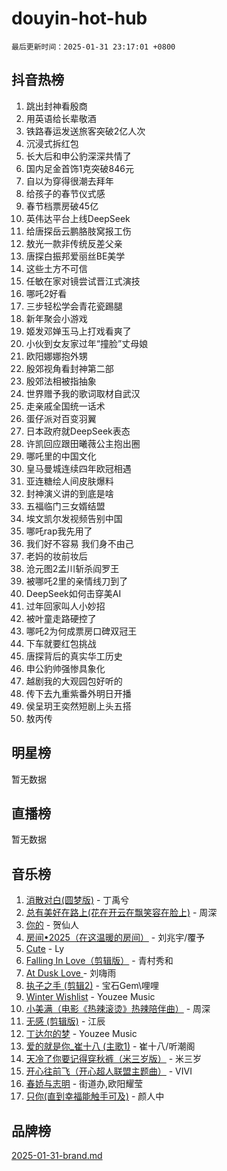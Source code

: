 # douyin-hot-hub

`最后更新时间：2025-01-31 23:17:01 +0800`

## 抖音热榜

1. 跳出封神看殷商
1. 用英语给长辈敬酒
1. 铁路春运发送旅客突破2亿人次
1. 沉浸式拆红包
1. 长大后和申公豹深深共情了
1. 国内足金首饰1克突破846元
1. 自以为穿得很潮去拜年
1. 给孩子的春节仪式感
1. 春节档票房破45亿
1. 英伟达平台上线DeepSeek
1. 给唐探岳云鹏胳肢窝报工伤
1. 敖光一款非传统反差父亲
1. 唐探白振邦爱丽丝BE美学
1. 这些土方不可信
1. 任敏在家对镜尝试晋江式演技
1. 哪吒2好看
1. 三步轻松学会青花瓷踢腿
1. 新年聚会小游戏
1. 姬发邓婵玉马上打戏看爽了
1. 小伙到女友家过年“撞脸”丈母娘
1. 欧阳娜娜抱外甥
1. 殷郊视角看封神第二部
1. 殷郊法相被指抽象
1. 世界赠予我的歌词取材自武汉
1. 走亲戚全国统一话术
1. 蛋仔派对百变羽翼
1. 日本政府就DeepSeek表态
1. 许凯回应跟田曦薇公主抱出圈
1. 哪吒里的中国文化
1. 皇马曼城连续四年欧冠相遇
1. 亚连糖绘人间皮肤爆料
1. 封神演义讲的到底是啥
1. 五福临门三女婿结盟
1. 埃文凯尔发视频告别中国
1. 哪吒rap我先用了
1. 我们好不容易 我们身不由己
1. 老妈的妆前妆后
1. 沧元图2孟川斩杀阎罗王
1. 被哪吒2里的亲情线刀到了
1. DeepSeek如何击穿美AI
1. 过年回家叫人小妙招
1. 被叶童走路硬控了
1. 哪吒2为何成票房口碑双冠王
1. 下车就要红包挑战
1. 唐探背后的真实华工历史
1. 申公豹帅强惨具象化
1. 越剧我的大观园包好听的
1. 传下去九重紫番外明日开播
1. 侯呈玥王奕然短剧上头五搭
1. 敖丙传

## 明星榜

暂无数据

## 直播榜

暂无数据

## 音乐榜

1. [消散对白(圆梦版)](https://sf5-hl-cdn-tos.douyinstatic.com/obj/tos-cn-ve-2774/og4jB5I5IizzoZVAAAzWgBMAsMDWoArfwBOiFs) - 丁禹兮
1. [总有美好在路上(花在开云在飘笑容在脸上)](https://sf5-hl-cdn-tos.douyinstatic.com/obj/tos-cn-ve-2774/oU5u7NwtfBIvaNhoQBszOvAlRiAoiWAVVyBMq4) - 周深
1. [你的](https://sf5-hl-cdn-tos.douyinstatic.com/obj/tos-cn-ve-2774/oYuIeKf42jB7sEV6B2upMdpYAgfrQWj0FeRegh) - 贺仙人
1. [房间•2025（在这温暖的房间）](https://sf6-cdn-tos.douyinstatic.com/obj/tos-cn-ve-2774/oMzJcnT8BgIetASeBfwfEeBQVNfACiCifhfZP7g) - 刘兆宇/覆予
1. [Cute](https://sf5-hl-cdn-tos.douyinstatic.com/obj/tos-cn-ve-2774/o4IbIzHWKAAB4wsS5qMBRiiAlEBGTpQRNfFvuo) - Ly
1. [Falling In Love（剪辑版）](https://sf3-cdn-tos.douyinstatic.com/obj/tos-cn-ve-2774/o8ajpA8zzgBPahbBIO8AcKGBLJezFCRd1wfP9f) - 青村秀和
1. [ At Dusk  Love ](https://sf5-hl-cdn-tos.douyinstatic.com/obj/tos-cn-ve-2774/o8CrpCf5CaYgI4ZrtQgMQAFEfuGqNnRSDQAPBc) - 刘嗨雨
1. [执子之手 (剪辑2)](https://sf5-hl-cdn-tos.douyinstatic.com/obj/tos-cn-ve-2774/oUoZLQjCc31XzqsBnBQUNgeKtYPBcgbFDwtfcu) - 宝石Gem\哩哩
1. [Winter Wishlist](https://sf5-hl-cdn-tos.douyinstatic.com/obj/tos-cn-ve-2774/oIIgUOeamCFCVAzxN6MFRLIBlLGpUqQxeeHrLE) - Youzee Music
1. [小美满（电影《热辣滚烫》热辣陪伴曲）](https://sf5-hl-cdn-tos.douyinstatic.com/obj/tos-cn-ve-2774/o0GAn2lSgfZIDUgtevCGDQYnFg4CwnrBaxbTZL) - 周深
1. [无感 (剪辑版)](https://sf5-hl-cdn-tos.douyinstatic.com/obj/tos-cn-ve-2774/o0eIsUzJBDlQaQFC5OFlgbMEZC1TFYBftOBn6p) - 江辰
1. [丁达尔的梦](https://sf5-hl-cdn-tos.douyinstatic.com/obj/tos-cn-ve-2774/oMU3WirUZBVQkAC9ccG5P2IQirziZM2RTInUY) - Youzee Music
1. [爱的就是你_崔十八 (主歌1)](https://sf5-hl-cdn-tos.douyinstatic.com/obj/tos-cn-ve-2774/oI5BO5DhFZ6UTcNCnZaOCBLtZ7WIMQGfgnXf5E) - 崔十八/听潮阁
1. [天冷了你要记得穿秋裤（米三岁版）](https://sf5-hl-cdn-tos.douyinstatic.com/obj/tos-cn-ve-2774/oQlIwVIDWiZ6BQilAorS7MA0AgCkQDvcZAdm1) - 米三岁
1. [开心往前飞（开心超人联盟主题曲）](https://sf5-hl-cdn-tos.douyinstatic.com/obj/tos-cn-ve-2774/9d8fb7c82cf1421fb93a9fe925275e0a) - VIVI
1. [春娇与志明](https://sf5-hl-cdn-tos.douyinstatic.com/obj/tos-cn-ve-2774/e530d8fceb7044b39707d7f9ff54add1) - 街道办,欧阳耀莹
1. [只你(直到幸福能触手可及)](https://sf5-hl-cdn-tos.douyinstatic.com/obj/tos-cn-ve-2774/o0lBkRDzFTeaVSUz3ZZSCBVtZ5DIMQGfgmEAuE) - 颜人中

## 品牌榜

[2025-01-31-brand.md](2025-01-31-brand.md)
